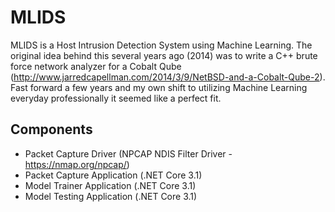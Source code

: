 # MLIDS

MLIDS is a Host Intrusion Detection System using Machine Learning.  The original idea behind this several years ago (2014) was to write a C++ brute force network analyzer for a Cobalt Qube (http://www.jarredcapellman.com/2014/3/9/NetBSD-and-a-Cobalt-Qube-2).  Fast forward a few years and my own shift to utilizing Machine Learning everyday professionally it seemed like a perfect fit.

## Components
* Packet Capture Driver (NPCAP NDIS Filter Driver - https://nmap.org/npcap/)
* Packet Capture Application (.NET Core 3.1)
* Model Trainer Application (.NET Core 3.1)
* Model Testing Application (.NET Core 3.1)
